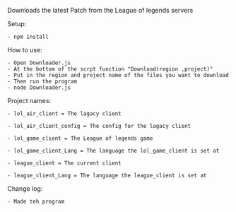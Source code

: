 Downloads the latest Patch from the League of legends servers

Setup:
	
	- npm install 
	
How to use:
	
	- Open Downloader.js
	- At the bottom of the scrpt function "Download(region ,project)"
	- Put in the region and project name of the files you want to download
	- Then run the program
	- node Downloader.js
	
Project names:

	- lol_air_client = The lagacy client
	
	- lol_air_client_config = The config for the lagacy client
	
	- lol_game_client = The League of legends game
	
	- lol_game_client_Lang = The language the lol_game_client is set at
	
	- league_client = The current client
	
	- league_client_Lang = The language the league_client is set at
	
	
Change log:

	- Made teh program
 